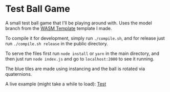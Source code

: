 # Test Ball Game
A small test ball game that I'll be playing around with.
Uses the model branch from the [WASM Template](https://github.com/aliabbas299792/openglWASMTemplate/tree/model) template I made.

To compile it for development, simply run `./compile.sh`, and for release just run `./compile.sh release` in the public directory.

To serve the files first run `node install` or `yarn` in the main directory, and then just run `node index.js` and go to `localhost:2000` to see it running.

The blue tiles are made using instancing and the ball is rotated via quaternions.

A live example (might take a while to load): [Test](https://erewhon.xyz/3dexperiments/test/)
